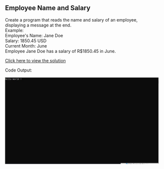 ## Employee Name and Salary

Create a program that reads the name and salary of an employee, displaying a message at the end.<br>
Example:<br>
Employee's Name: Jane Doe<br>
Salary: 1850.45 USD<br>
Current Month: June <br>
Employee Jane Doe has a salary of R$1850.45 in June.

[Click here to view the solution](https://github.com/davi-p-oliveira-11/JavaScriptCodeHub/blob/main/Challenges/EmployeeName/solution.js)

Code Output:

![Output](https://github.com/davi-p-oliveira-11/CCodeChallengeLab/blob/main/Challenges/HelloWorld/screenshot.JPG)
